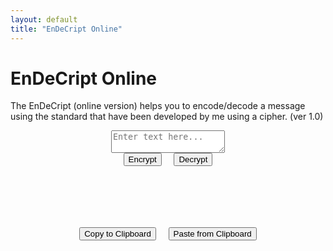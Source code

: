 ```yaml
---
layout: default
title: "EnDeCript Online"
---
```


# EnDeCript Online

The EnDeCript (online version) helps you to encode/decode a message using the standard that have been developed by me using a cipher. (ver 1.0)

<div style="text-align: center">
    <textarea id="inputBox" placeholder="Enter text here..."></textarea><br>
    <button onclick="handleEncrypt()" id="enc">Encrypt</button> &nbsp; &nbsp;  
    <button onclick="handleDecrypt()" id="dec">Decrypt</button>
    <br>
    <br>
    <h2 id="output"></h2>
    <br>
    <div id="result"></div>
    <br>
    <br>
    <button onclick="copyToClipboard()" id="copy">Copy to Clipboard</button> &nbsp; &nbsp;  
    <button onclick="getClipboardText()" id="get">Paste from Clipboard</button>
    <br>
    <br>
    <div id="status"></div>
</div>

<script src="CC.js"></script>
<script src="EC.js"></script>
<script src="main.js"></script>